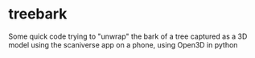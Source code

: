 # treebark
Some quick code trying to "unwrap" the bark of a tree captured as a 3D model using the scaniverse app on a phone, using Open3D in python
